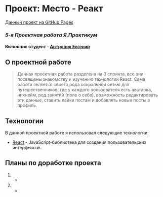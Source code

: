 
# Проект: Место - Реакт
[Данный проект на GitHub Pages](https://squaredbusinessman.github.io/mesto/)

### _5-я Проектная работа Я.Практикум_
#### Выполнил студент - [Антропов Евгений](https://www.facebook.com/squaredbusinessman)

## О проектной работе
>Данная проектная работа разделена на 3 спринта, все они посвящены знакомству и изучению технологии React. Сама работа является своего рода социальной сетью для путешественников, где у каждого пользователя есть аватарка, никнейм, род занятий (поле о себе), возможность редактировать эти данные, ставить лайки постам и добавлять новые посты в профиль.

## Технологии

В данной проектной работе я использовал следующие технологии:

* [React](https://ru.reactjs.org/) - JavaScript-библиотека для создания пользовательских интерфейсов.


## Планы по доработке проекта

1. -
2. -
